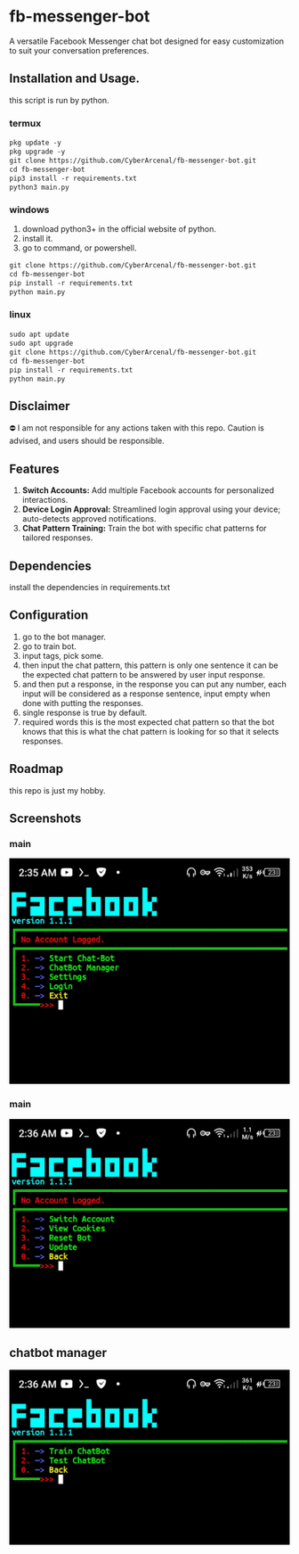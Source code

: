 # fb-messenger-bot
A versatile Facebook Messenger chat bot designed for easy customization to suit your conversation preferences.
## Installation and Usage.
this script is run by python.
### termux
```
pkg update -y
pkg upgrade -y
git clone https://github.com/CyberArcenal/fb-messenger-bot.git
cd fb-messenger-bot
pip3 install -r requirements.txt
python3 main.py
```
### windows
1. download python3+ in the official website of python.
2. install it.
3. go to command, or powershell.
```
git clone https://github.com/CyberArcenal/fb-messenger-bot.git
cd fb-messenger-bot
pip install -r requirements.txt
python main.py
```
### linux
```
sudo apt update
sudo apt upgrade
git clone https://github.com/CyberArcenal/fb-messenger-bot.git
cd fb-messenger-bot
pip install -r requirements.txt
python main.py
```
## Disclaimer
⛔ I am not responsible for any actions taken with this repo. Caution is advised, and users should be responsible.

## Features
1. **Switch Accounts:** Add multiple Facebook accounts for personalized interactions.
2. **Device Login Approval:** Streamlined login approval using your device; auto-detects approved notifications.
3. **Chat Pattern Training:** Train the bot with specific chat patterns for tailored responses.

## Dependencies
install the dependencies in requirements.txt

## Configuration
1. go to the bot manager.
2. go to train bot.
3. input tags, pick some.
4. then input the chat pattern, this pattern is only one sentence it can be the expected chat pattern to be answered by user input response.
5. and then put a response, in the response you can put any number, each input will be considered as a response sentence, input empty when done with putting the responses. 
6. single response is true by default.
7. required words this is the most expected chat pattern so that the bot knows that this is what the chat pattern is looking for so that it selects responses.

## Roadmap
this repo is just my hobby.

## Screenshots
### main
![Screenshot](https://github.com/CyberArcenal/fb-messenger-bot/blob/main/images/Screenshot_20240302-023553.jpg)
### main
![Screenshot](https://github.com/CyberArcenal/fb-messenger-bot/blob/main/images/Screenshot_20240302-023613.jpg)
## chatbot manager
![Screenshot](https://github.com/CyberArcenal/fb-messenger-bot/blob/main/images/Screenshot_20240302-023641.jpg)